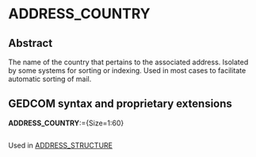 ﻿<!-- licence GPL V2, cf https://github.com/TitiFix/geneweb -->
# ADDRESS_COUNTRY
## Abstract
The name of the country that pertains to the associated address. Isolated by some systems for sorting
or indexing. Used in most cases to facilitate automatic sorting of mail.


## GEDCOM syntax and proprietary extensions

**ADDRESS_COUNTRY**:={Size=1:60}
<pre>
</pre>
Used in <a href=Ged.ADDRESS_STRUCTURE.md>ADDRESS_STRUCTURE</a><br />

